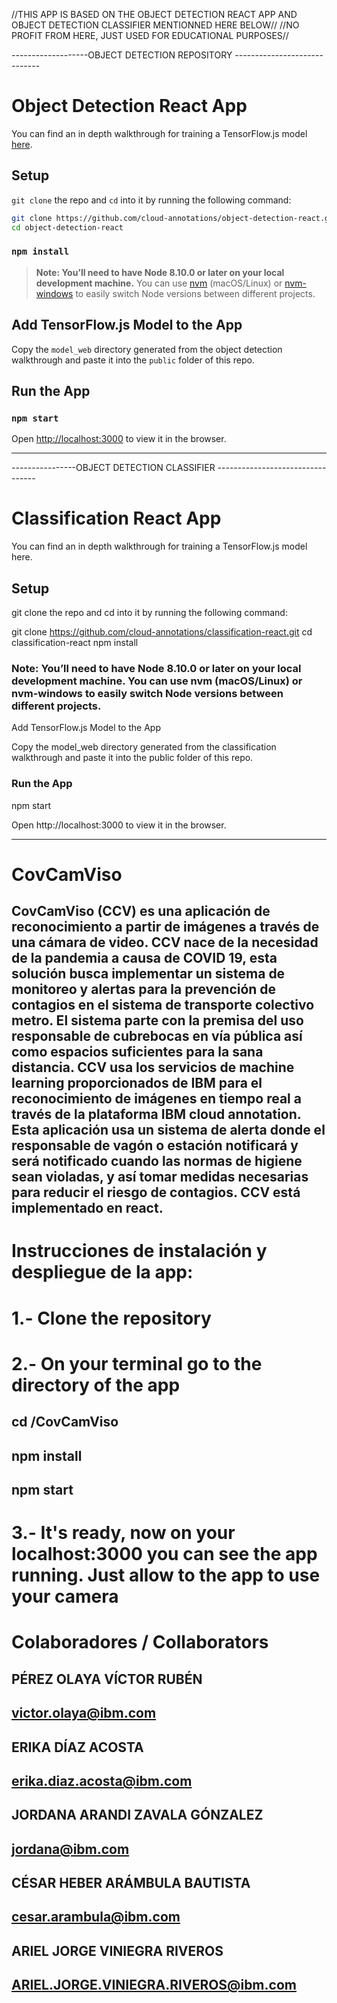 //THIS APP IS BASED ON THE OBJECT DETECTION REACT APP AND OBJECT DETECTION CLASSIFIER MENTIONNED HERE BELOW// 
//NO PROFIT FROM HERE, JUST USED FOR EDUCATIONAL PURPOSES//


-------------------OBJECT DETECTION REPOSITORY -----------------------------
# Object Detection React App

You can find an in depth walkthrough for training a TensorFlow.js model [here](https://github.com/cloud-annotations/training/).

## Setup
`git clone` the repo and `cd` into it by running the following command:

```bash
git clone https://github.com/cloud-annotations/object-detection-react.git
cd object-detection-react
```

### `npm install`

> **Note: You’ll need to have Node 8.10.0 or later on your local development machine.** You can use [nvm](https://github.com/creationix/nvm#installation) (macOS/Linux) or [nvm-windows](https://github.com/coreybutler/nvm-windows#node-version-manager-nvm-for-windows) to easily switch Node versions between different projects.

## Add TensorFlow.js Model to the App
Copy the `model_web` directory generated from the object detection walkthrough and paste it into the `public` folder of this repo.

## Run the App
### `npm start`

Open [http://localhost:3000](http://localhost:3000) to view it in the browser.

_______________________________________________________________________________________
----------------OBJECT DETECTION CLASSIFIER ---------------------------------
# Classification React App

You can find an in depth walkthrough for training a TensorFlow.js model here.

## Setup

git clone the repo and cd into it by running the following command:

git clone https://github.com/cloud-annotations/classification-react.git
cd classification-react
npm install

### Note: You’ll need to have Node 8.10.0 or later on your local development machine. You can use nvm (macOS/Linux) or nvm-windows to easily switch Node versions between different projects.
Add TensorFlow.js Model to the App

Copy the model_web directory generated from the classification walkthrough and paste it into the public folder of this repo.

### Run the App

npm start

Open http://localhost:3000 to view it in the browser.
___________________________________________________________________________________________

# CovCamViso


## CovCamViso (CCV) es una aplicación de reconocimiento a partir de imágenes a través de una cámara de video. CCV nace de la necesidad de la pandemia a causa de COVID 19, esta solución busca implementar un sistema de monitoreo y alertas para la prevención de contagios en el sistema de transporte colectivo metro. El sistema parte con la premisa del uso responsable de cubrebocas en vía pública así como espacios suficientes para la sana distancia. CCV usa los servicios de machine learning proporcionados de IBM para el reconocimiento de imágenes en tiempo real a través de la plataforma IBM cloud annotation. Esta aplicación usa un sistema de alerta donde el responsable de vagón o estación notificará y será notificado cuando las normas de higiene sean violadas, y así tomar medidas necesarias para reducir el riesgo de contagios. CCV está implementado en react.


# Instrucciones de instalación y despliegue de la app:

# 1.- Clone the repository
# 2.- On your terminal go to the directory of the app
 ## cd /CovCamViso
 ## npm install
 ## npm start
# 3.- It's ready, now on your localhost:3000 you can see the app running. Just allow to the app to use your camera

# Colaboradores / Collaborators

## PÉREZ OLAYA VÍCTOR RUBÉN
## victor.olaya@ibm.com

## ERIKA DÍAZ ACOSTA
## erika.diaz.acosta@ibm.com

## JORDANA ARANDI ZAVALA GÓNZALEZ
## jordana@ibm.com

## CÉSAR HEBER ARÁMBULA BAUTISTA
## cesar.arambula@ibm.com

## ARIEL JORGE VINIEGRA RIVEROS
## ARIEL.JORGE.VINIEGRA.RIVEROS@ibm.com
 
 
 

